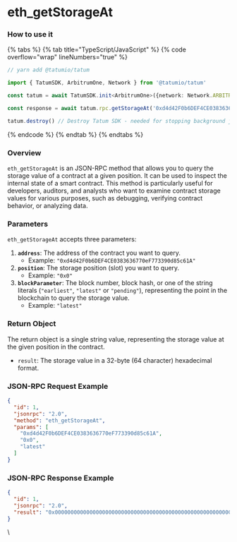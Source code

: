# eth\_getStorageAt

### How to use it

{% tabs %}
{% tab title="TypeScript/JavaScript" %}
{% code overflow="wrap" lineNumbers="true" %}
```typescript
// yarn add @tatumio/tatum

import { TatumSDK, ArbitrumOne, Network } from '@tatumio/tatum'

const tatum = await TatumSDK.init<ArbitrumOne>({network: Network.ARBITRUM_ONE}

const response = await tatum.rpc.getStorageAt('0xd4d42F0b6DEF4CE0383636770eF773390d85c61A', '0x0')

tatum.destroy() // Destroy Tatum SDK - needed for stopping background jobs
```
{% endcode %}
{% endtab %}
{% endtabs %}

### Overview

`eth_getStorageAt` is an JSON-RPC method that allows you to query the storage value of a contract at a given position. It can be used to inspect the internal state of a smart contract. This method is particularly useful for developers, auditors, and analysts who want to examine contract storage values for various purposes, such as debugging, verifying contract behavior, or analyzing data.

### Parameters

`eth_getStorageAt` accepts three parameters:

1. **`address`**: The address of the contract you want to query.
   * Example: `"0xd4d42F0b6DEF4CE0383636770eF773390d85c61A"`
2. **`position`**: The storage position (slot) you want to query.
   * Example: `"0x0"`
3. **`blockParameter`**: The block number, block hash, or one of the string literals (`"earliest"`, `"latest"` or `"pending"`), representing the point in the blockchain to query the storage value.
   * Example: `"latest"`

### Return Object

The return object is a single string value, representing the storage value at the given position in the contract.

* `result`: The storage value in a 32-byte (64 character) hexadecimal format.

### JSON-RPC Request Example

```json
{
  "id": 1,
  "jsonrpc": "2.0",
  "method": "eth_getStorageAt",
  "params": [
    "0xd4d42F0b6DEF4CE0383636770eF773390d85c61A",
    "0x0",
    "latest"
  ]
}
```

### JSON-RPC Response Example

```json
{
  "id": 1,
  "jsonrpc": "2.0",
  "result": "0x0000000000000000000000000000000000000000000000000000000000000123"
}
```

\
